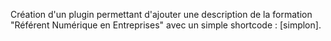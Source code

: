 Création d'un plugin permettant d'ajouter une description de la formation "Référent Numérique en Entreprises" avec un simple shortcode : [simplon].
